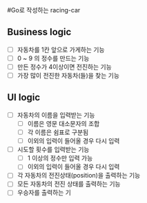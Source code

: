 #Go로 작성하는 racing-car

## Business logic
- [ ] 자동차를 1칸 앞으로 가게하는 기능
- [ ] 0 ~ 9 의 정수를 만드는 기능
- [ ] 만든 정수가 4이상이면 전진하는 기능
- [ ] 가장 많이 전진한 자동차(들)을 찾는 기능

## UI logic
- [ ] 자동차의 이름을 입력받는 기능
    - [ ] 이름은 영문 대소문자의 조합
    - [ ] 각 이름은 쉼표로 구분됨
    - [ ] 이외의 입력이 들어올 경우 다시 입력
- [ ] 시도할 횟수를 입력받는 기능
    - [ ] 1 이상의 정수만 입력 가능
    - [ ] 이외의 입력이 들어올 경우 다시 입력
- [ ] 각 자동차의 전진상태(position)을 출력하는 기능
- [ ] 모든 자동차의 전진 상태를 출력하는 기능
- [ ] 우승자를 출력하는 기
